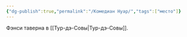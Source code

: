 ```yaml
---
{"dg-publish":true,"permalink":"/Комедиан Нуар/","tags":["место"]}
---
```


Фэнси таверна в [[Тур-дэ-Совы\|Тур-дэ-Совы]].